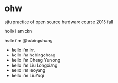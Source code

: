 # ohw
sjtu practice of open source hardware course 2018 fall

hollo i am xkn

hello i'm @hebingchang

- hello i'm lrr.
- hello i'm hebingchang
- hello I'm Cheng Yunlong
- hello I'm Liu Longxiang
- hello i'm leoyang
- hello i'm LiuYuqi
